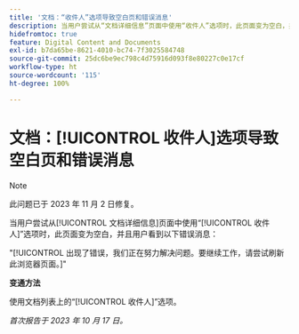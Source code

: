 ```yaml
---
title: '文档：“收件人”选项导致空白页和错误消息'
description: 当用户尝试从“文档详细信息”页面中使用“收件人”选项时，此页面变为空白，并且用户看到一条错误消息。
hidefromtoc: true
feature: Digital Content and Documents
exl-id: b7da65be-8621-4010-bc74-7f3025584748
source-git-commit: 25dc6be9ec798c4d75916d093f8e80227c0e17cf
workflow-type: ht
source-wordcount: '115'
ht-degree: 100%

---
```


# 文档：[!UICONTROL 收件人]选项导致空白页和错误消息

>[!NOTE]
>
>此问题已于 2023 年 11 月 2 日修复。

当用户尝试从[!UICONTROL 文档详细信息]页面中使用“[!UICONTROL 收件人]”选项时，此页面变为空白，并且用户看到以下错误消息：

&quot;[!UICONTROL 出现了错误，我们正在努力解决问题。要继续工作，请尝试刷新此浏览器页面。]&quot;

**变通方法**

使用文档列表上的“[!UICONTROL 收件人]”选项。

_首次报告于 2023 年 10 月 17 日。_
